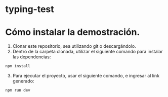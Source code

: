 # typing-test
# Cómo instalar la demostración.
1. Clonar este repositorio, sea utilizando git o descargándolo.
2. Dentro de la carpeta clonada, utilizar el siguiente comando para instalar las dependencias:
```bash
npm install
```
3. Para ejecutar el proyecto, usar el siguiente comando, e ingresar al link generado:
```bash
npm run dev
```
